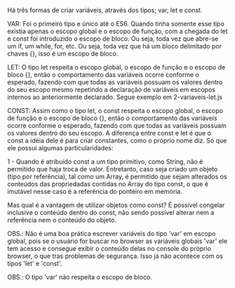 Há três formas de criar variáveis, através dos tipos; var, let e const.

VAR: 
Foi o primeiro tipo e único até o ES6. Quando tinha somente esse tipo existia apenas o escopo global e o escopo de função, com a chegada do let e const foi introduzido o escopo de bloco. Ou seja, toda vez que abre-se um if, um while, for, etc. Ou seja, toda vez que há um bloco delimitado por chaves {}, isso é um escopo de bloco.

LET:
O tipo let respeita o escopo global, o escopo de função e o escopo de bloco {}, então o comportamento das variáveis ocorre conforme o esperado, fazendo com que todas as variáveis possuam os valores dentro do seu escopo mesmo repetindo a declaração de variáveis em escopos internos ao anteriormente declarado. Segue exemplo em 2-variaveis-let.js

CONST: 
Assim como o tipo let, o const respeita o escopo global, o escopo de função e o escopo de bloco {}, então o comportamento das variáveis ocorre conforme o esperado, fazendo com que todas as variáveis possuam os valores dentro do seu escopo.
A diferença entre const e let é que o const a idéia dele é para criar constantes, como o próprio nome diz. Só que ele possui algumas particularidades:

 1 - Quando é atribuído const a um tipo primitivo, como String, não é permitido que haja troca de valor. Entretanto, caso seja criado um objeto (tipo por referência), tal como um Array, é permitido que sejam alterados os conteúdos das 
 propriedadas contidas no Array do tipo const, o que é imutável nesse caso é a referência do ponteiro em memória.

 Mas qual é a vantagem de utilizar objetos como const? É possível congelar inclusive o conteúdo dentro do const, não sendo possível alterar nem a referência nem o conteúdo do objeto.

OBS.: Não é uma boa prática escrever variáveis do tipo 'var' em escopo global, pois se o usuário for buscar no browser as variáveis globais 'var' ele tem acesso e consegue exibir o conteúdo delas no console do próprio browser, o 
que tras problemas de segurança. Isso já não acontece com os tipos 'let' e 'const'.

OBS.: O tipo 'var' não respeita o escopo de bloco.